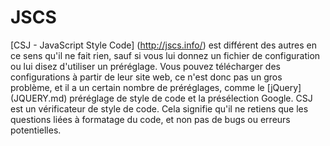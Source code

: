 # JSCS

[CSJ - JavaScript Style Code] (http://jscs.info/) est différent des autres en ce sens qu'il ne fait rien, sauf si vous lui donnez un fichier de configuration ou lui disez d'utiliser un préréglage. Vous pouvez télécharger des configurations à partir de leur site web, ce n'est donc pas un gros problème, et il a un certain nombre de préréglages, comme le [jQuery] (JQUERY.md) préréglage de style de code et la présélection Google. CSJ est un vérificateur de style de code. Cela signifie qu'il ne retiens que les questions liées à formatage du code, et non pas de bugs ou erreurs potentielles.
